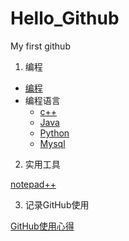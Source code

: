 # Hello_Github
My first github

1. 编程

  * [编程](编程.md)
  * 编程语言
    - [c++](https://github.com/Mecoly/CPP)
    - [Java](https://github.com/Mecoly/Java)
    - [Python](https://github.com/Mecoly/Python)
    - [Mysql](https://github.com/Mecoly/Mysql)

2. 实用工具

[notepad++](notepad++.md)

3. 记录GitHub使用

[GitHub使用心得](Github使用方法.md)
